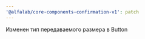 ```yaml
---
'@alfalab/core-components-confirmation-v1': patch
---
```


Изменен тип передаваемого размера в Button

